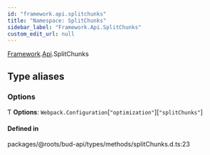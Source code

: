 ```yaml
---
id: "framework.api.splitchunks"
title: "Namespace: SplitChunks"
sidebar_label: "Framework.Api.SplitChunks"
custom_edit_url: null
---
```


[Framework](framework.md).[Api](framework.api.md).SplitChunks

## Type aliases

### Options

Ƭ **Options**: `Webpack.Configuration`[``"optimization"``][``"splitChunks"``]

#### Defined in

packages/@roots/bud-api/types/methods/splitChunks.d.ts:23
